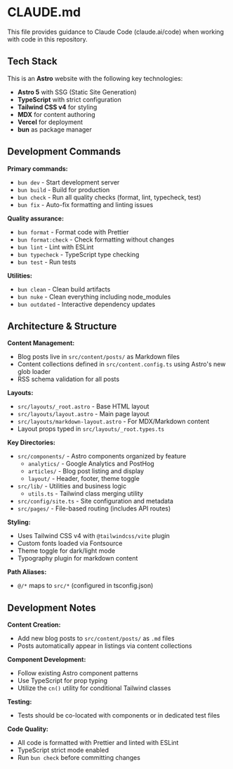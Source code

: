 # CLAUDE.md

This file provides guidance to Claude Code (claude.ai/code) when working with code in this repository.

## Tech Stack

This is an **Astro** website with the following key technologies:

- **Astro 5** with SSG (Static Site Generation)
- **TypeScript** with strict configuration
- **Tailwind CSS v4** for styling
- **MDX** for content authoring
- **Vercel** for deployment
- **bun** as package manager

## Development Commands

**Primary commands:**

- `bun dev` - Start development server
- `bun build` - Build for production
- `bun check` - Run all quality checks (format, lint, typecheck, test)
- `bun fix` - Auto-fix formatting and linting issues

**Quality assurance:**

- `bun format` - Format code with Prettier
- `bun format:check` - Check formatting without changes
- `bun lint` - Lint with ESLint
- `bun typecheck` - TypeScript type checking
- `bun test` - Run tests

**Utilities:**

- `bun clean` - Clean build artifacts
- `bun nuke` - Clean everything including node_modules
- `bun outdated` - Interactive dependency updates

## Architecture & Structure

**Content Management:**

- Blog posts live in `src/content/posts/` as Markdown files
- Content collections defined in `src/content.config.ts` using Astro's new glob loader
- RSS schema validation for all posts

**Layouts:**

- `src/layouts/_root.astro` - Base HTML layout
- `src/layouts/layout.astro` - Main page layout
- `src/layouts/markdown-layout.astro` - For MDX/Markdown content
- Layout props typed in `src/layouts/_root.types.ts`

**Key Directories:**

- `src/components/` - Astro components organized by feature
  - `analytics/` - Google Analytics and PostHog
  - `articles/` - Blog post listing and display
  - `layout/` - Header, footer, theme toggle
- `src/lib/` - Utilities and business logic
  - `utils.ts` - Tailwind class merging utility
- `src/config/site.ts` - Site configuration and metadata
- `src/pages/` - File-based routing (includes API routes)

**Styling:**

- Uses Tailwind CSS v4 with `@tailwindcss/vite` plugin
- Custom fonts loaded via Fontsource
- Theme toggle for dark/light mode
- Typography plugin for markdown content

**Path Aliases:**

- `@/*` maps to `src/*` (configured in tsconfig.json)

## Development Notes

**Content Creation:**

- Add new blog posts to `src/content/posts/` as `.md` files
- Posts automatically appear in listings via content collections

**Component Development:**

- Follow existing Astro component patterns
- Use TypeScript for prop typing
- Utilize the `cn()` utility for conditional Tailwind classes

**Testing:**

- Tests should be co-located with components or in dedicated test files

**Code Quality:**

- All code is formatted with Prettier and linted with ESLint
- TypeScript strict mode enabled
- Run `bun check` before committing changes
